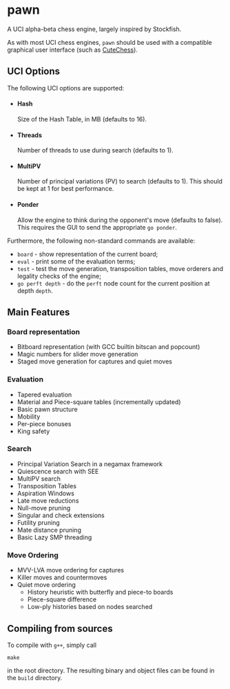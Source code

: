 # pawn
A UCI alpha-beta chess engine, largely inspired by Stockfish.

As with most UCI chess engines, `pawn` should be used with a compatible graphical user interface (such as [CuteChess](https://github.com/cutechess/cutechess)).

## UCI Options
The following UCI options are supported:
- #### Hash
  Size of the Hash Table, in MB (defaults to 16).
  
- #### Threads
  Number of threads to use during search (defaults to 1).
 
- #### MultiPV
  Number of principal variations (PV) to search (defaults to 1). This should be kept at 1 for best performance.
 
- #### Ponder
  Allow the engine to think during the opponent's move (defaults to false). This requires the GUI to send the appropriate `go ponder`.
  
Furthermore, the following non-standard commands are available:
- `board` - show representation of the current board;
- `eval` - print some of the evaluation terms;
- `test` - test the move generation, transposition tables, move orderers and legality checks of the engine;
- `go perft depth` - do the `perft` node count for the current position at depth `depth`.

## Main Features

### Board representation
- Bitboard representation (with GCC builtin bitscan and popcount) 
- Magic numbers for slider move generation
- Staged move generation for captures and quiet moves
### Evaluation
- Tapered evaluation
- Material and Piece-square tables (incrementally updated)
- Basic pawn structure
- Mobility
- Per-piece bonuses
- King safety
### Search
- Principal Variation Search in a negamax framework
- Quiescence search with SEE
- MultiPV search
- Transposition Tables
- Aspiration Windows
- Late move reductions
- Null-move pruning
- Singular and check extensions
- Futility pruning
- Mate distance pruning
- Basic Lazy SMP threading
### Move Ordering
- MVV-LVA move ordering for captures
- Killer moves and countermoves
- Quiet move ordering
  - History heuristic with butterfly and piece-to boards
  - Piece-square difference
  - Low-ply histories based on nodes searched

## Compiling from sources
To compile with `g++`, simply call
```
make
```
in the root directory. The resulting binary and object files can be found in the `build` directory.
